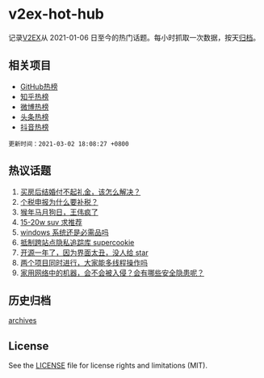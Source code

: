 # v2ex-hot-hub

 记录[V2EX](https://www.v2ex.com/)从 2021-01-06 日至今的热门话题。每小时抓取一次数据，按天[归档](archives)。
 
 ## 相关项目

- [GitHub热榜](https://github.com/lonnyzhang423/github-hot-hub)
- [知乎热榜](https://github.com/lonnyzhang423/zhihu-hot-hub)
- [微博热榜](https://github.com/lonnyzhang423/weibo-hot-hub)
- [头条热榜](https://github.com/lonnyzhang423/toutiao-hot-hub)
- [抖音热榜](https://github.com/lonnyzhang423/douyin-hot-hub)


 `更新时间：2021-03-02 18:08:27 +0800`

## 热议话题

1. [买房后结婚付不起礼金，该怎么解决？](https://www.v2ex.com/t/757384)
1. [个税申报为什么要补税？](https://www.v2ex.com/t/757538)
1. [猴年马月狗日，王伟疯了](https://www.v2ex.com/t/757489)
1. [15-20w suv 求推荐](https://www.v2ex.com/t/757499)
1. [windows 系统还是必需品吗](https://www.v2ex.com/t/757626)
1. [抵制跨站点隐私追踪库 supercookie](https://www.v2ex.com/t/757467)
1. [开源一年了，因为界面太丑，没人给 star](https://www.v2ex.com/t/757516)
1. [两个项目同时进行，大家能多线程操作吗](https://www.v2ex.com/t/757543)
1. [家用网络中的机器，会不会被入侵？会有哪些安全隐患呢？](https://www.v2ex.com/t/757503)

## 历史归档

[archives](archives)

## License

See the [LICENSE](LICENSE) file for license rights and limitations (MIT).

